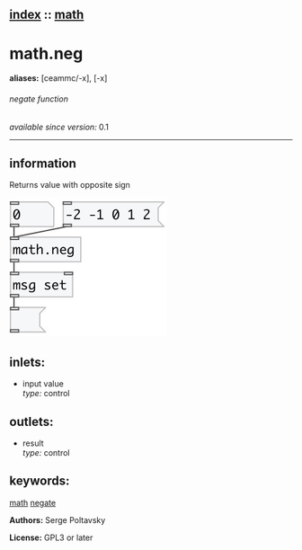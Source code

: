 [index](index.html) :: [math](category_math.html)
---

# math.neg
**aliases:** [ceammc/-x], [-x]


###### negate function

*available since version:* 0.1

---


## information
Returns value with opposite sign


[![example](../examples/img/math.neg.jpg)](../examples/pd/math.neg.pd)









## inlets:

* input value<br>
_type:_ control



## outlets:

* result<br>
_type:_ control



## keywords:

[math](keywords/math.html)
[negate](keywords/negate.html)






**Authors:** Serge Poltavsky




**License:** GPL3 or later





